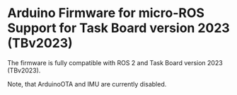 # Arduino Firmware for micro-ROS Support for Task Board version 2023 (TBv2023)

The firmware is fully compatible with ROS 2 and Task Board version 2023 (TBv2023).

Note, that ArduinoOTA and IMU are currently disabled.